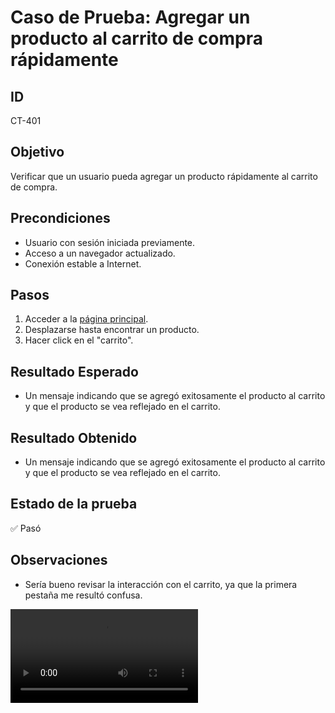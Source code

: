 # Caso de Prueba: Agregar un producto al carrito de compra rápidamente

## ID

CT-401

## Objetivo

Verificar que un usuario pueda agregar un producto rápidamente al carrito de compra.

## Precondiciones

- Usuario con sesión iniciada previamente.
- Acceso a un navegador actualizado.
- Conexión estable a Internet.

## Pasos

1. Acceder a la [página principal](https://roescr.com/).
2. Desplazarse hasta encontrar un producto.
3. Hacer click en el "carrito".

## Resultado Esperado

- Un mensaje indicando que se agregó exitosamente el producto al carrito y que el producto se vea reflejado en el carrito.

## Resultado Obtenido

- Un mensaje indicando que se agregó exitosamente el producto al carrito y que el producto se vea reflejado en el carrito.

## Estado de la prueba

✅ Pasó

## Observaciones

- Sería bueno revisar la interacción con el carrito, ya que la primera pestaña me resultó confusa.

<video src="Prueba1.mp4" controls>
    Tu navegador no soporta la reproducción de video.
</video>
